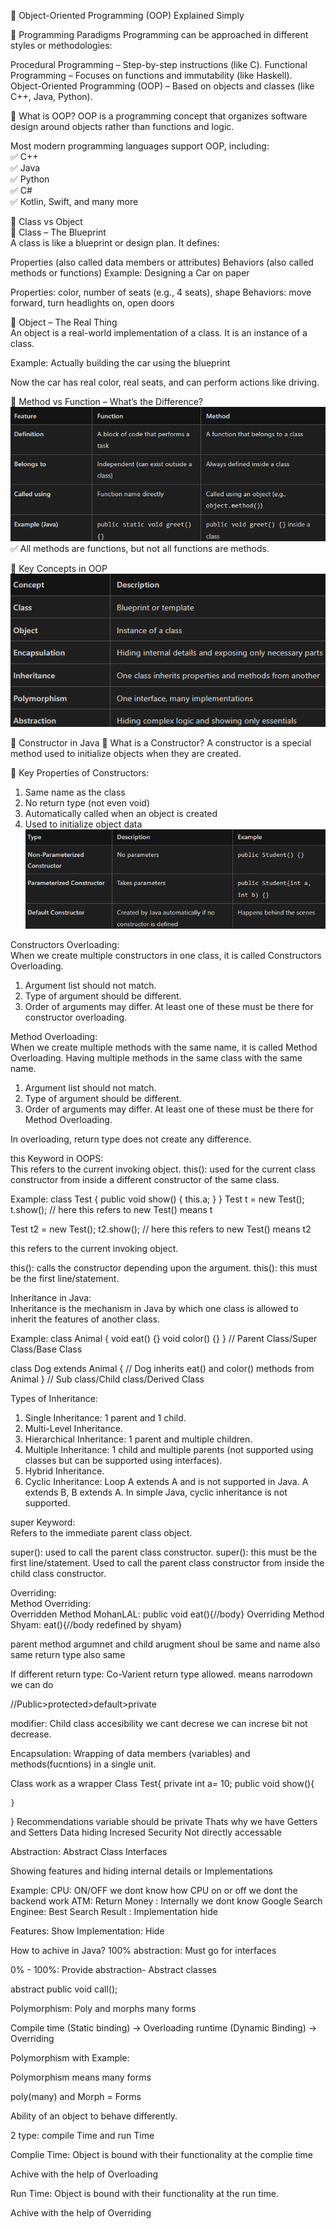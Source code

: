 🌟 Object-Oriented Programming (OOP) Explained Simply

🔹 Programming Paradigms
Programming can be approached in different styles or methodologies:

Procedural Programming – Step-by-step instructions (like C).
Functional Programming – Focuses on functions and immutability (like Haskell).
Object-Oriented Programming (OOP) – Based on objects and classes (like C++, Java, Python).

🔹 What is OOP?
OOP is a programming concept that organizes software design around objects rather than functions and logic.

Most modern programming languages support OOP, including:\
✅ C++\
✅ Java\
✅ Python\
✅ C#\
✅ Kotlin, Swift, and many more

🔹 Class vs Object\
🧱 Class – The Blueprint\
A class is like a blueprint or design plan. It defines:

Properties (also called data members or attributes)
Behaviors (also called methods or functions)
Example: Designing a Car on paper

Properties: color, number of seats (e.g., 4 seats), shape
Behaviors: move forward, turn headlights on, open doors

🚗 Object – The Real Thing\
An object is a real-world implementation of a class. It is an instance of a class.

Example: Actually building the car using the blueprint

Now the car has real color, real seats, and can perform actions like driving.

🔹 Method vs Function – What’s the Difference?\
![alt text](image-1.png)
✅ All methods are functions, but not all functions are methods.

🔹 Key Concepts in OOP
![alt text](image-2.png)

🔹 Constructor in Java
🧱 What is a Constructor?
A constructor is a special method used to initialize objects when they are created.

🔧 Key Properties of Constructors:
1. Same name as the class
2. No return type (not even void)
3. Automatically called when an object is created
4. Used to initialize object data
![alt text](image.png)


Constructors Overloading:\
When we create multiple constructors in one class, it is called Constructors Overloading.
1. Argument list should not match.
2. Type of argument should be different.
3. Order of arguments may differ.
At least one of these must be there for constructor overloading.

Method Overloading:\
When we create multiple methods with the same name, it is called Method Overloading.
Having multiple methods in the same class with the same name.
1. Argument list should not match.
2. Type of argument should be different.
3. Order of arguments may differ.
At least one of these must be there for Method Overloading.

In overloading, return type does not create any difference.

this Keyword in OOPS:\
This refers to the current invoking object.
this(): used for the current class constructor from inside a different constructor of the same class.

Example:
class Test {
    public void show() {
        this.a;
    }
}
Test t = new Test();
t.show(); // here this refers to new Test() means t

Test t2 = new Test();
t2.show(); // here this refers to new Test() means t2

this refers to the current invoking object.

this(): calls the constructor depending upon the argument.
this(): this must be the first line/statement.

Inheritance in Java:\
Inheritance is the mechanism in Java by which one class is allowed to inherit the features of another class.

Example:
class Animal {
    void eat() {}
    void color() {}
} // Parent Class/Super Class/Base Class

class Dog extends Animal {
    // Dog inherits eat() and color() methods from Animal
} // Sub class/Child class/Derived Class

Types of Inheritance:
1. Single Inheritance: 1 parent and 1 child.
2. Multi-Level Inheritance.
3. Hierarchical Inheritance: 1 parent and multiple children.
4. Multiple Inheritance: 1 child and multiple parents (not supported using classes but can be supported using interfaces).
5. Hybrid Inheritance.
6. Cyclic Inheritance: Loop A extends A and is not supported in Java. A extends B, B extends A. In simple Java, cyclic inheritance is not supported.

super Keyword:\
Refers to the immediate parent class object.

super(): used to call the parent class constructor.
super(): this must be the first line/statement.
Used to call the parent class constructor from inside the child class constructor.

Overriding:\
Method Overriding:\
Overridden Method MohanLAL: public void eat(){//body}
Overriding Method Shyam: eat(){//body redefined by shyam}

parent method argumnet and child arugment shoul be same
and name also same
return type also same

If different return type: Co-Varient return type allowed. means narrodown we can do

//Public>protected>default>private

modifier: Child class accesibility we cant decrese we can increse bit not decrease.

Encapsulation: Wrapping of data members (variables) and methods(fucntions) in a single unit.

Class work as a wrapper
Class Test{
    private int a= 10;
    public void show(){

    }
}
Recommendations variable should be private
Thats why we have Getters and Setters
Data hiding
Incresed Security
Not directly accessable

Abstraction:
Abstract Class 
Interfaces

Showing features and hiding internal details or Implementations

Example:
CPU: ON/OFF we dont know how CPU on or off we dont the backend work
ATM: Return Money : Internally we dont know
Google Search Enginee: Best Search Result : Implementation hide

Features: Show 
Implementation: Hide

How to achive in Java?
100% abstraction: Must go for interfaces

0% - 100%: Provide abstraction- Abstract classes

abstract public void call();

Polymorphism:
Poly and morphs
many      forms

Compile time (Static binding) -> Overloading
runtime (Dynamic Binding) -> Overriding

Polymorphism with Example:

Polymorphism means many forms

poly(many) and Morph = Forms

Ability of an object to behave differently.

2 type: compile Time and run Time 

Complie Time: Object is bound with their functionality at the complie time

Achive with the help of Overloading

Run Time: Object is bound with their functionality at the run time.

Achive with the help of Overriding



